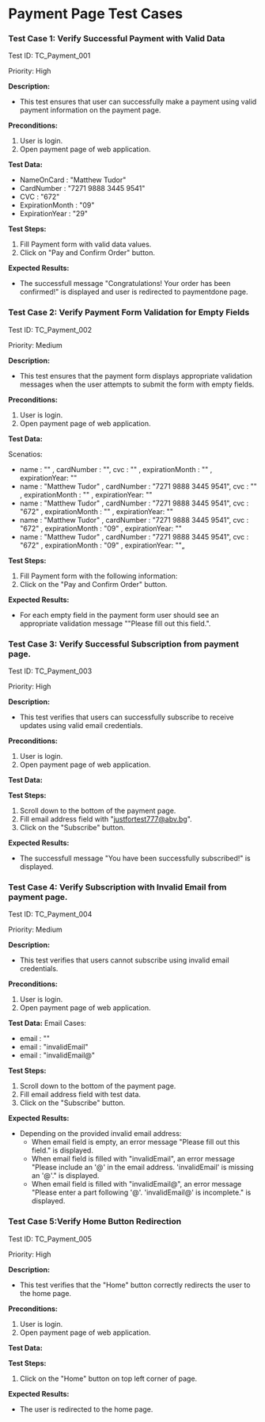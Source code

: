 # Payment Page Test Cases

### Test Case 1: Verify Successful Payment with Valid Data

Test ID: TC_Payment_001

Priority: High

**Description:** 
- This test ensures that user can successfully make a payment using valid payment information on the payment page.

**Preconditions:**
1. User is login.
2. Open payment page of web application.

**Test Data:**
 - NameOnCard : "Matthew Tudor"
 - CardNumber : "7271 9888 3445 9541"
 - CVC : "672"
 - ExpirationMonth : "09"
 - ExpirationYear : "29"

**Test Steps:**
1. Fill Payment form with valid data values.
2. Click on "Pay and Confirm Order" button.

**Expected Results:**
- The successfull message "Congratulations! Your order has been confirmed!" is displayed and user is redirected to paymentdone page.

### Test Case 2: Verify Payment Form Validation for Empty Fields

Test ID: TC_Payment_002

Priority: Medium

**Description:** 
- This test ensures that the payment form displays appropriate validation messages when the user attempts to submit the form with empty fields.

**Preconditions:**
1. User is login.
2. Open payment page of web application.

**Test Data:**

Scenatios:
- name : "" , cardNumber : "", cvc : "" , expirationMonth : "" , expirationYear: ""
- name : "Matthew Tudor" , cardNumber : "7271 9888 3445 9541", cvc : "" , expirationMonth : "" , expirationYear: ""
- name : "Matthew Tudor" , cardNumber : "7271 9888 3445 9541", cvc : "672" , expirationMonth : "" , expirationYear: ""
- name : "Matthew Tudor" , cardNumber : "7271 9888 3445 9541", cvc : "672" , expirationMonth : "09" , expirationYear: ""
- name : "Matthew Tudor" , cardNumber : "7271 9888 3445 9541", cvc : "672" , expirationMonth : "09" , expirationYear: ""„
  
**Test Steps:**
1. Fill Payment form with the following information:
2. Click on the "Pay and Confirm Order" button.

**Expected Results:**
- For each empty field in the payment form user should see an appropriate validation message ""Please fill out this field.".

### Test Case 3: Verify Successful Subscription from payment page.

Test ID: TC_Payment_003

Priority: High

**Description:** 
- This test verifies that users can successfully subscribe to receive updates using valid email credentials.

**Preconditions:**
1. User is login.
2. Open payment page of web application.

**Test Data:**

**Test Steps:**
1. Scroll down to the bottom of the payment page.
2. Fill email address field with  "justfortest777@abv.bg".
3. Click on the "Subscribe" button.

**Expected Results:**
- The successfull message "You have been successfully subscribed!" is displayed.

### Test Case 4:  Verify Subscription with Invalid Email from payment page.

Test ID: TC_Payment_004

Priority: Medium

**Description:** 
- This test verifies that users cannot subscribe using invalid email credentials.

**Preconditions:**
1. User is login.
2. Open payment page of web application.

**Test Data:**
Email Cases:
 - email : ""
 - email : "invalidEmail"
 - email : "invalidEmail@"

**Test Steps:**
1. Scroll down to the bottom of the payment page.
2. Fill email address field with test data.
3. Click on the "Subscribe" button.


**Expected Results:**
- Depending on the provided invalid email address:
  - When email field is empty, an error message "Please fill out this field." is displayed.
  - When email field is filled with "invalidEmail", an error message "Please include an '@' in the email address. 'invalidEmail' is missing an '@'." is displayed.
  - When email field is filled with "invalidEmail@", an error message "Please enter a part following '@'. 'invalidEmail@' is incomplete." is displayed.

### Test Case 5:Verify Home Button Redirection

Test ID: TC_Payment_005

Priority: High

**Description:** 
- This test verifies that the "Home" button correctly redirects the user to the home page.

**Preconditions:**
1. User is login.
2. Open payment page of web application.

**Test Data:**

**Test Steps:**
1. Click on the "Home" button on top left corner of page.

**Expected Results:**
- The user is redirected to the home page.
